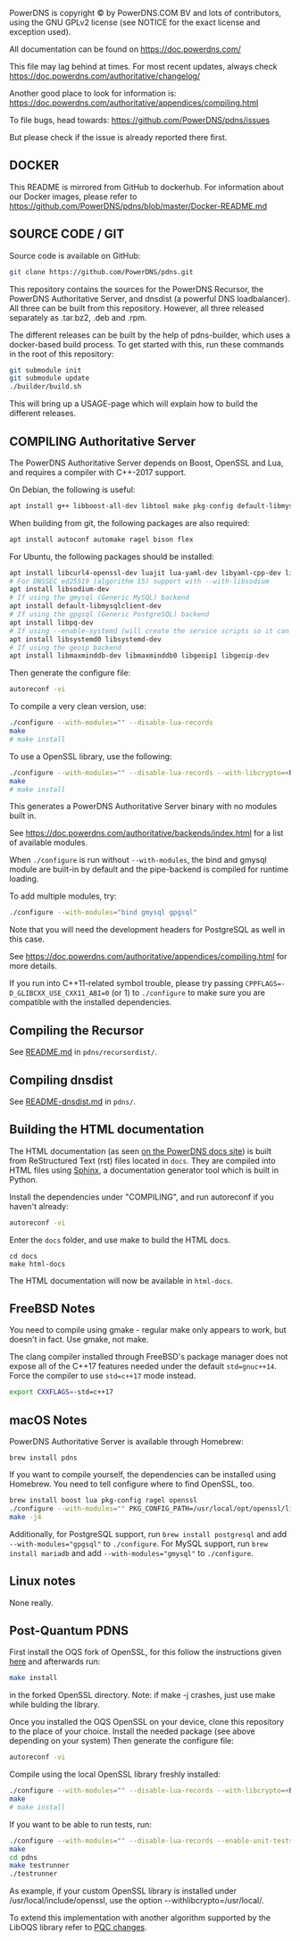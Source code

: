 PowerDNS is copyright © by PowerDNS.COM BV and lots of
contributors, using the GNU GPLv2 license (see NOTICE for the
exact license and exception used).

All documentation can be found on https://doc.powerdns.com/

This file may lag behind at times. For most recent updates, always check
https://doc.powerdns.com/authoritative/changelog/

Another good place to look for information is:
https://doc.powerdns.com/authoritative/appendices/compiling.html

To file bugs, head towards:
https://github.com/PowerDNS/pdns/issues

But please check if the issue is already reported there first.

DOCKER
------

This README is mirrored from GitHub to dockerhub.
For information about our Docker images, please refer to https://github.com/PowerDNS/pdns/blob/master/Docker-README.md

SOURCE CODE / GIT
-----------------
Source code is available on GitHub:

```sh
git clone https://github.com/PowerDNS/pdns.git
```

This repository contains the sources for the PowerDNS Recursor, the PowerDNS
Authoritative Server, and dnsdist (a powerful DNS loadbalancer). All three can
be built from this repository. However, all three released separately as .tar.bz2,
.deb and .rpm.

The different releases can be built by the help of pdns-builder, which uses a
docker-based build process. To get started with this, run these commands in the root
of this repository:

```sh
git submodule init
git submodule update
./builder/build.sh
```

This will bring up a USAGE-page which will explain how to build the different releases.

COMPILING Authoritative Server
------------------------------
The PowerDNS Authoritative Server depends on Boost, OpenSSL and Lua, and requires a
compiler with C++-2017 support.

On Debian, the following is useful:

```sh
apt install g++ libboost-all-dev libtool make pkg-config default-libmysqlclient-dev libssl-dev libluajit-5.1-dev python3-venv
```

When building from git, the following packages are also required:

```sh
apt install autoconf automake ragel bison flex
```

For Ubuntu, the following packages should be installed:

```sh
apt install libcurl4-openssl-dev luajit lua-yaml-dev libyaml-cpp-dev libtolua-dev lua5.3 autoconf automake ragel bison flex g++ libboost-all-dev libtool make pkg-config libssl-dev lua-yaml-dev libyaml-cpp-dev libluajit-5.1-dev libcurl4 gawk libsqlite3-dev python3-venv
# For DNSSEC ed25519 (algorithm 15) support with --with-libsodium
apt install libsodium-dev
# If using the gmysql (Generic MySQL) backend
apt install default-libmysqlclient-dev
# If using the gpgsql (Generic PostgreSQL) backend
apt install libpq-dev
# If using --enable-systemd (will create the service scripts so it can be managed with systemctl/service)
apt install libsystemd0 libsystemd-dev
# If using the geoip backend
apt install libmaxminddb-dev libmaxminddb0 libgeoip1 libgeoip-dev
```

Then generate the configure file:

```sh
autoreconf -vi
```

To compile a very clean version, use:

```sh
./configure --with-modules="" --disable-lua-records
make
# make install
```

To use a OpenSSL library, use the following:

```sh
./configure --with-modules="" --disable-lua-records --with-libcrypto=<PATH/TO/CUSTOM/OPENSSLLIB>
make
# make install
```

This generates a PowerDNS Authoritative Server binary with no modules built in.

See https://doc.powerdns.com/authoritative/backends/index.html for a list of available modules.

When `./configure` is run without `--with-modules`, the bind and gmysql module are
built-in by default and the pipe-backend is compiled for runtime loading.

To add multiple modules, try:

```sh
./configure --with-modules="bind gmysql gpgsql"
```

Note that you will need the development headers for PostgreSQL as well in this case.

See https://doc.powerdns.com/authoritative/appendices/compiling.html for more details.

If you run into C++11-related symbol trouble, please try passing `CPPFLAGS=-D_GLIBCXX_USE_CXX11_ABI=0` (or 1) to `./configure` to make sure you are compatible with the installed dependencies.

Compiling the Recursor
----------------------
See [README.md](pdns/recursordist/README.md) in `pdns/recursordist/`.

Compiling dnsdist
-----------------
See [README-dnsdist.md](pdns/README-dnsdist.md) in `pdns/`.

Building the HTML documentation
-------------------------------

The HTML documentation (as seen [on the PowerDNS docs site](https://doc.powerdns.com/authoritative/)) is built from ReStructured Text (rst) files located in `docs`. They are compiled into HTML files using [Sphinx](http://www.sphinx-doc.org/en/master/index.html), a documentation generator tool which is built in Python.

Install the dependencies under "COMPILING", and run autoreconf if you haven't already:

```sh
autoreconf -vi
```

Enter the `docs` folder, and use make to build the HTML docs.

```
cd docs
make html-docs
```

The HTML documentation will now be available in `html-docs`.

FreeBSD Notes
-------------
You need to compile using gmake - regular make only appears to work, but doesn't in fact. Use gmake, not make.

The clang compiler installed through FreeBSD's package manager does not expose all of the C++17 features needed under the default `std=gnuc++14`. Force the compiler to use `std=c++17` mode instead.

```sh
export CXXFLAGS=-std=c++17
```

macOS Notes
-----------
PowerDNS Authoritative Server is available through Homebrew:

```
brew install pdns
```

If you want to compile yourself, the dependencies can be installed using
Homebrew. You need to tell configure where to find OpenSSL, too.

```sh
brew install boost lua pkg-config ragel openssl
./configure --with-modules="" PKG_CONFIG_PATH=/usr/local/opt/openssl/lib/pkgconfig
make -j4
```

Additionally, for PostgreSQL support, run `brew install postgresql` and add `--with-modules="gpgsql"` to `./configure`.
For MySQL support, run `brew install mariadb` and add `--with-modules="gmysql"` to `./configure`.

Linux notes
-----------
None really.

Post-Quantum PDNS
-----------
First install the OQS fork of OpenSSL, for this follow the instructions given [here](https://github.com/open-quantum-safe/openssl) and afterwards run:
```sh
make install
```
in the forked OpenSSL directory.
Note: if make -j crashes, just use make while bulding the library.

Once you installed the OQS OpenSSL on your device, clone this repository to the place of your choice.
Install the needed package (see above depending on your system)
Then generate the configure file:

```sh
autoreconf -vi
```
Compile using the local OpenSSL library freshly installed:

```sh
./configure --with-modules="" --disable-lua-records --with-libcrypto=<PATH/TO/CUSTOM/OPENSSLLIB>
make
# make install
```

If you want to be able to run tests, run:
```sh
./configure --with-modules="" --disable-lua-records --enable-unit-tests --with-libcrypto=<PATH/TO/CUSTOM/OPENSSLLIBDIR>
make
cd pdns
make testrunner
./testrunner
```
As example, if your custom OpenSSL library is installed under /usr/local/include/openssl, use the option --withlibcrypto=/usr/local/.

To extend this implementation with another algorithm supported by the LibOQS library refer to [PQC changes](https://github.com/gothremote/pdns/blob/master/PQC.md).

